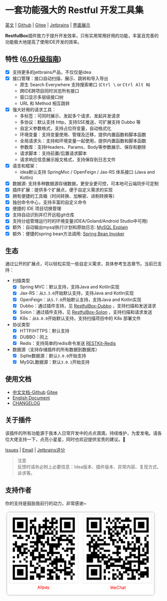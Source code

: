# 一套功能强大的 Restful 开发工具集

[英文](./README.md) | [Github](https://github.com/newhoo/RestfulBox) | [Gitee](https://gitee.com/newhoo/RestfulBox) | [Jetbrains](https://plugins.jetbrains.com/plugin/14723-restfulbox/reviews) | [界面展示](doc/zh_CN/界面展示.md)

**RestfulBox**插件致力于提升开发效率，只有实用常用好用的功能，丰富且完善的功能极大地提高了使用IDE开发的效率。

## 特性 ([6.0升级指南](doc/zh_CN/快速入门/6.0升级指南.md))
- [x] 支持更多的jetbrains产品，不仅仅是idea
- [x] 接口管理：接口自动扫描、展示、跳转和导入导出
  - 原生 Search Everywhere 支持搜索嗽口 (<kbd>Ctrl \\</kbd> or <kbd>Ctrl Alt N</kbd>)
  - 跨IDE跨项目同时浏览所有接口
  - 窗口显示多层级接口树
  - URL 和 Method 相互跳转
- [x] 强大好用的请求工具：
  - 多标签：可同时展示、发起多个请求、发起并发请求
  - 多协议：默认支持 http，支持SSE推送，可扩展支持 Dubbo 等
  - 自定义参数格式，支持占位符变量，自动格式化
  - 环境变量：支持变量使用、管理及迁移，提供内置函数和脚本函数
  - 全局请求头：支持和环境变量一起使用，提供内置函数和脚本函数
  - 参数库：支持Headers、Params、Body等参数展示、保存和删除
  - 请求脚本：支持前置/后置请求脚本
  - 请求响应信息展示报文格式，支持保存到日志文件
- [x] 语言和框架：
  - idea默认支持 SpringMvc / OpenFeign / Jax-RS 体系接口 (Java and Kotlin)
- [x] 数据源: 支持多种数据源存储数据，更安全更可控，可本地可云端同步可定制
- [x] 插件扩展：提供多个扩展点，便于自定义需求的实现
- [X] 拥有便捷的工具箱（时间转换、加解密、进制转换等）
- [X] 独创命令中心，支持丰富的自定义命令
- [X] 便捷的 IDE 项目切换管理
- [X] 支持自动识别并打开远程git仓库
- [X] 支持分组管理运行时的环境变量(IDEA/Goland/Android Studio中可用)
- [X] 额外：自动输出mysql执行计划和原始日志: <a href="https://github.com/newhoo/mysql-explain">MySQL Explain</a>
- [X] 额外：便捷的spring bean方法调用: <a href="https://github.com/newhoo/bean-invoker">Spring Bean Invoker</a>

## 生态

通过公开的扩展点，可以轻松实现一些自定义需求，具体参考生态章节。当前已支持：
- 扫描类型
  - [x] Spring MVC：默认支持，支持Java and Kotlin实现
  - [x] Jax-RS：从`3.3.0`开始默认支持，支持Java and Kotlin实现
  - [x] OpenFeign：从`5.7.0`开始默认支持，支持Java and Kotlin实现
  - [x] Dubbo：通过插件支持，见 [RestfulBox-Dubbo](https://github.com/newhoo/RestfulBox-Dubbo) ，支持扫描和发送请求
  - [x] Solon：通过插件支持，见 [RestfulBox-Solon](https://github.com/newhoo/RestfulBox-Solon) ，支持扫描和请求发送
  - [x] K8s：从`6.0.0`开始默认支持，支持扫描项目中的 K8s 部署文件
- 协议类型
  - [x] HTTP/HTTPS：默认支持
  - [x] DUBBO：同上
  - [x] Redis：支持简单的redis命令发送 [RESTKit-Redis](https://github.com/newhoo/RESTKit-Redis)
- 数据源（支持存储插件的所有数据到数据库）
  - [x] Sqlite数据源：默认`3.0.0`开始支持
  - [x] MySQL数据源：默认`3.0.1`开始支持

## 使用文档
- [中文文档-Github](https://github.com/newhoo/RestfulBox/blob/main/doc/zh_CN/%E7%9B%AE%E5%BD%95.md)  [Gitee](https://gitee.com/newhoo/RestfulBox/blob/main/doc/zh_CN/%E7%9B%AE%E5%BD%95.md)
- [English Document](doc/en/README.md)
- [CHANGELOG](doc/CHANGELOG.md)

## 关于插件
该插件的所有功能源于我本人日常开发中的点点滴滴，持续维护，为爱发电。请各位大佬支持一下，点亮小星星，同时也欢迎提供宝贵的建议。:star2:

[Issues](https://github.com/newhoo/RestfulBox/issues) | [Email](mailto:dev2n@qq.com) | [Jetbrains评分](https://plugins.jetbrains.com/plugin/14723-restfulbox/reviews)

> 注意  
> 反馈时请务必附上必要信息：Idea版本、插件版本、异常内容、复现方式、诉求等。


## 支持作者
你的支持是鼓励我前行的动力，非常感谢~

![赞助](doc/en/images/pay.png)